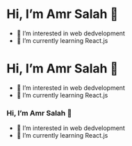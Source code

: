   # Hi, I’m Amr Salah 👋 #
- 👀 I’m interested in web dedvelopment
- 🌱 I’m currently learning React.js			
              						   


 # Hi, I’m Amr Salah 👋 #
- 👀 I’m interested in web dedvelopment
- 🌱 I’m currently learning React.js

 ### Hi, I’m Amr Salah 👋 ###
- 👀 I’m interested in web dedvelopment
- 🌱 I’m currently learning React.js


<!---
amrsalah19/amrsalah19 is a ✨ special ✨ repository because its `README.md` (this file) appears on your GitHub profile.
You can click the Preview link to take a look at your changes.
--->
